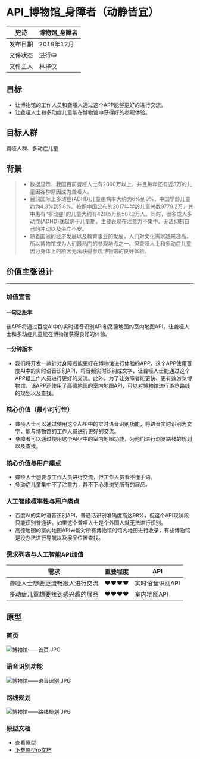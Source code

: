 # API_博物馆_身障者（动静皆宜）
| 史诗      | 博物馆_身障者 |
| ------------ | ------------- |
| 发布日期     | 2019年12月    |
| 文件状态     | 进行中        |
| 文件主人     | 林梓仪        |

## 目标
- 让博物馆的工作人员和聋哑人通过这个APP能够更好的进行交流。
- 让聋哑人士和多动症儿童能在博物馆中获得好的参观体验。

## 目标人群
聋哑人群、多动症儿童

## 背景
> - 数据显示，我国目前聋哑人士有2000万以上，并且每年还有近3万的儿童因各种原因成为聋哑人。
> - 目前国际上多动症(ADHD)儿童患病率大约为6%到9%，中国学龄儿童约为4.3%到5.8%。按照中国公布的2017年学龄儿童总数9779.2万，其中患有“多动症”的儿童大约有420.5万到567.2万人。同时，很多成人多动症(ADHD)就起病于儿童期。主要表现在注意力不集中、无法抑制自己的冲动以及坐立不安。
> - 随着国家的经济发展以及教育事业的发展，人们对文化需求越来越高，所以博物馆成为人们最热门的参观地点之一。但聋哑人士和多动症儿童因为身体上的原因无法获得参观博物馆的良好体验。

## 价值主张设计
****
### 加值宣言
#### 一句话版本
该APP将通过百度AI中的实时语音识别API和高德地图的室内地图API，让聋哑人士和多动症儿童能在博物馆获得良好的体验。

#### 一分钟版本
- 我们将开发一款针对身障者能更好在博物馆进行体验的APP。这个APP使用百度AI中的实时语音识别API，将音频实时识别成文字，让聋哑人士能通过这个APP跟工作人员进行更好的交流。此外，为了让身障者能更快、更有效游览博物馆，该APP还使用了高德地图的室内地图API，可以对博物馆进行游览路线的规划以及查找。

### 核心价值（最小可行性）
- 聋哑人士可以通过使用这个APP中的实时语音识别功能，将语音实时识别为文字，能与博物馆的工作人员进行更好的交流。
- 身障者可以通过使用这个APP中的室内地图功能，为他们进行浏览路线的规划以及查找。

### 核心价值与用户痛点
- 聋哑人士想要与工作人员进行交流，但工作人员看不懂手语。
- 多动症儿童集中不了注意力，静不下心来浏览所有的展品。

### 人工智能概率性与用户痛点
- 百度AI的实时语音识别API，普通话识别准确度高达98%，但这个API现阶段只能识别普通话。如果这个聋哑人士是个外国人就无法进行识别。
- 高德地图的室内地图API未能对所有博物馆的馆内地图进行收录，有些博物馆是没办法进行导航以及展品位置查找。

### 需求列表与人工智能API加值
| 需求                     | 重要程度 | API               |
| ------------------------ | -------- | ----------------- |
| 聋哑人士想要更流畅跟人进行交流| ♥♥♥♥   | 实时语音识别API |
| 多动症儿童想要找到感兴趣的展品 | ♥♥♥♥   | 室内地图API  |

## 原型
### 首页
![博物馆——首页.JPG](https://upload-images.jianshu.io/upload_images/9476218-15e90928602ee998.JPG?imageMogr2/auto-orient/strip%7CimageView2/2/w/1240)

### 语音识别功能
![博物馆——语音识别.JPG](https://upload-images.jianshu.io/upload_images/9476218-6b873655f66b9f13.JPG?imageMogr2/auto-orient/strip%7CimageView2/2/w/1240)

### 路线规划
![博物馆——路线规划.JPG](https://upload-images.jianshu.io/upload_images/9476218-daf5d2918b1f63bb.JPG?imageMogr2/auto-orient/strip%7CimageView2/2/w/1240)

### 原型文档
- [查看原型](http://nfunm054.gitee.io/api_museum_disabled/#g=1)
- [下载原型rp文档](https://github.com/NFUNM054/api_museum_disabled/blob/master/API%E2%80%94%E2%80%94%E5%8D%9A%E7%89%A9%E9%A6%86.rp)

